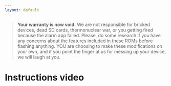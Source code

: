 ```yaml
---
layout: default
---
```


>**Your warranty is now void.**
>We are not responsible for bricked devices, dead SD cards, 
>thermonuclear war, or you getting fired because the alarm app failed. Please,
>do some research if you have any concerns about the features included in these ROMs
>before flashing anything. YOU are choosing to make these modifications on your own, and if 
>you point the finger at us for messing up your device, we will laugh at you.

# Instructions video

